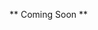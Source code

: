 <!-- ---
layout: archive
title:  "Stereo Vision"
date:   2020-12-20 4:35:00 -0800
categories: Blogs
tags : [Blog]
--- -->

** Coming Soon ** 